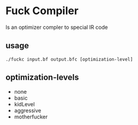 Fuck Compiler
=============
Is an optimizer compler to special IR code

usage
-----
```
./fuckc input.bf output.bfc [optimization-level]
```

optimization-levels
-------------------
* none
* basic
* kidLevel
* aggressive
* motherfucker
